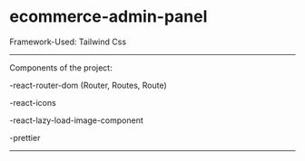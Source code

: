 # ecommerce-admin-panel

Framework-Used: Tailwind Css

-----------

Components of the project:

-react-router-dom (Router, Routes, Route)

-react-icons

-react-lazy-load-image-component

-prettier



---------
